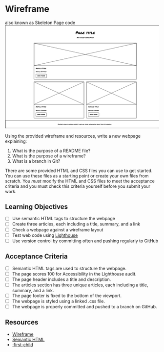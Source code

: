 # Wireframe
also known as Skeleton Page code
![Wireframe](./wireframe.png)

Using the provided wireframe and resources, write a new webpage explaining:

1. What is the purpose of a README file?
1. What is the purpose of a wireframe?
1. What is a branch in Git?

There are some provided HTML and CSS files you can use to get started. You can use these files as a starting point or create your own files from scratch. You _must_ modify the HTML and CSS files to meet the acceptance criteria and you must check this criteria yourself before you submit your work.

## Learning Objectives

<!--{{<objectives>}}>-->

- [ ] Use semantic HTML tags to structure the webpage
- [ ] Create three articles, each including a title, summary, and a link
- [ ] Check a webpage against a wireframe layout
- [ ] Test web code using [Lighthouse](https://programming.codeyourfuture.io/guides/testing/lighthouse)
- [ ] Use version control by committing often and pushing regularly to GitHub
<!--{{</objectives>}}>-->

## Acceptance Criteria

- [ ] Semantic HTML tags are used to structure the webpage.
- [ ] The page scores 100 for Accessibility in the Lighthouse audit.
- [ ] The page header includes a title and description.
- [ ] The articles section has three unique articles, each including a title, summary, and a link.
- [ ] The page footer is fixed to the bottom of the viewport.
- [ ] The webpage is styled using a linked .css file.
- [ ] The webpage is properly committed and pushed to a branch on GitHub.

## Resources

- [Wireframe](https://www.productplan.com/glossary/wireframe/)
- [Semantic HTML](https://www.w3schools.com/html/html5_semantic_elements.asp)
- [:first-child](https://developer.mozilla.org/en-US/docs/Web/CSS/:first-child)
